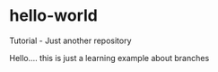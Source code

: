 # hello-world
Tutorial - Just another repository

Hello....  this is just a learning example about branches

